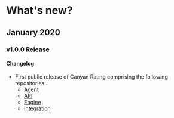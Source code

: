 # What's new?

## January 2020
### v1.0.0 Release

#### Changelog
* First public release of Canyan Rating comprising the following repositories:
  * [Agent](https://github.com/canyanio/rating-agent)
  * [API](https://github.com/canyanio/rating-api)
  * [Engine](https://github.com/canyanio/rating-engine)
  * [Integration](https://github.com/canyanio/rating-integration)

